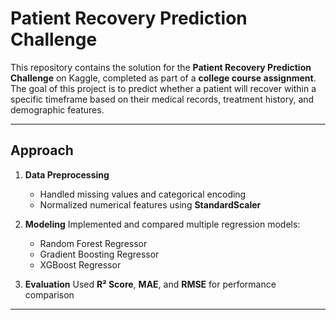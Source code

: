 # Patient Recovery Prediction Challenge

This repository contains the solution for the **Patient Recovery Prediction Challenge** on Kaggle, completed as part of a **college course assignment**.  
The goal of this project is to predict whether a patient will recover within a specific timeframe based on their medical records, treatment history, and demographic features.

---

## Approach
1. **Data Preprocessing**
   - Handled missing values and categorical encoding  
   - Normalized numerical features using **StandardScaler**

2. **Modeling**
   Implemented and compared multiple regression models:
     - Random Forest Regressor  
     - Gradient Boosting Regressor  
     - XGBoost Regressor

3. **Evaluation**
   Used **R² Score**, **MAE**, and **RMSE** for performance comparison

---
